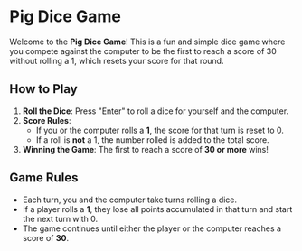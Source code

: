 # Pig Dice Game

Welcome to the **Pig Dice Game**! This is a fun and simple dice game where you compete against the computer to be the first to reach a score of 30 without rolling a 1, which resets your score for that round.

## How to Play

1. **Roll the Dice**: Press "Enter" to roll a dice for yourself and the computer.
2. **Score Rules**:
   - If you or the computer rolls a **1**, the score for that turn is reset to 0.
   - If a roll is **not** a 1, the number rolled is added to the total score.
3. **Winning the Game**: The first to reach a score of **30 or more** wins!

## Game Rules

- Each turn, you and the computer take turns rolling a dice.
- If a player rolls a **1**, they lose all points accumulated in that turn and start the next turn with 0.
- The game continues until either the player or the computer reaches a score of **30**.

